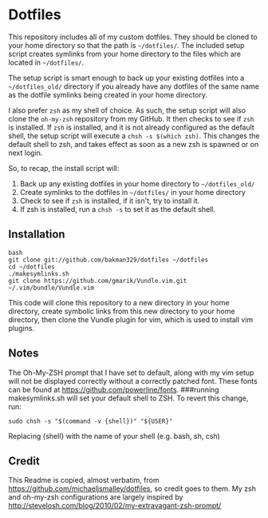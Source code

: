 Dotfiles
========
This repository includes all of my custom dotfiles.  They should be cloned to
your home directory so that the path is `~/dotfiles/`.  The included setup
script creates symlinks from your home directory to the files which are located
in `~/dotfiles/`.

The setup script is smart enough to back up your existing dotfiles into a
`~/dotfiles_old/` directory if you already have any dotfiles of the same name as
the dotfile symlinks being created in your home directory.

I also prefer `zsh` as my shell of choice.  As such, the setup script will also
clone the `oh-my-zsh` repository from my GitHub. It then checks to see if `zsh`
is installed.  If `zsh` is installed, and it is not already configured as the
default shell, the setup script will execute a `chsh -s $(which zsh)`.  This
changes the default shell to zsh, and takes effect as soon as a new zsh is
spawned or on next login.

So, to recap, the install script will:

1. Back up any existing dotfiles in your home directory to `~/dotfiles_old/`
2. Create symlinks to the dotfiles in `~/dotfiles/` in your home directory
3. Check to see if `zsh` is installed, if it isn't, try to install it.
4. If zsh is installed, run a `chsh -s` to set it as the default shell.

Installation
------------

```
bash
git clone git://github.com/bakman329/dotfiles ~/dotfiles
cd ~/dotfiles
./makesymlinks.sh
git clone https://github.com/gmarik/Vundle.vim.git ~/.vim/bundle/Vundle.vim
```
This code will clone this repository to a new directory in your home directory, create symbolic links from this new directory to your home directory, then clone the Vundle plugin for vim, which is used to install vim plugins.

Notes
-----
The Oh-My-ZSH prompt that I have set to default, along with my vim setup will not be displayed correctly without a correctly patched font. These fonts can be found at https://github.com/powerline/fonts.
###running makesymlinks.sh will set your default shell to ZSH. To revert this change, run:
```
sudo chsh -s "$(command -v {shell})" "${USER}"
```
Replacing {shell} with the name of your shell (e.g. bash, sh, csh)

Credit
------
This Readme is copied, almost verbatim, from https://github.com/michaeljsmalley/dotfiles, so credit goes to them.
My zsh and oh-my-zsh configurations are largely inspired by http://stevelosh.com/blog/2010/02/my-extravagant-zsh-prompt/
